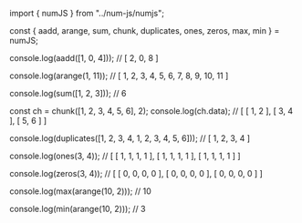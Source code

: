 import { numJS } from "../num-js/numjs";

const { aadd, arange, sum, chunk, duplicates, ones, zeros, max, min } = numJS;

console.log(aadd([1, 0, 4])); // [ 2, 0, 8 ]

console.log(arange(1, 11)); // [ 1, 2, 3, 4, 5, 6, 7, 8, 9, 10, 11 ]

console.log(sum([1, 2, 3])); // 6

const ch = chunk([1, 2, 3, 4, 5, 6], 2);
console.log(ch.data); // [ [ 1, 2 ], [ 3, 4 ], [ 5, 6 ] ]

console.log(duplicates([1, 2, 3, 4, 1, 2, 3, 4, 5, 6])); // [ 1, 2, 3, 4 ]

console.log(ones(3, 4)); // [ [ 1, 1, 1, 1 ], [ 1, 1, 1, 1 ], [ 1, 1, 1, 1 ] ]

console.log(zeros(3, 4)); // [ [ 0, 0, 0, 0 ], [ 0, 0, 0, 0 ], [ 0, 0, 0, 0 ] ]

console.log(max(arange(10, 2))); // 10

console.log(min(arange(10, 2))); // 3
